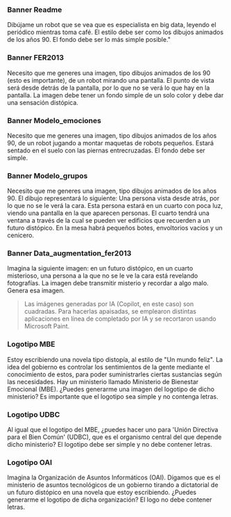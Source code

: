 ### Banner Readme
Dibújame un robot que se vea que es especialista en big data, leyendo el periódico mientras toma café. El estilo debe ser como los dibujos animados de los años 90. El fondo debe ser lo más simple posible."

### Banner FER2013
Necesito que me generes una imagen, tipo dibujos animados de los 90 (esto es importante), de un robot mirando una pantalla. El punto de vista será desde detrás de la pantalla, por lo que no se verá lo que hay en la pantalla. La imagen debe tener un fondo simple de un solo color y debe dar una sensación distópica.

### Banner Modelo_emociones
Necesito que me generes una imagen, tipo dibujos animados de los años 90, de un robot jugando a montar maquetas de robots pequeños. Estará sentado en el suelo con las piernas entrecruzadas. El fondo debe ser simple. 

### Banner Modelo_grupos
Necesito que me generes una imagen, tipo dibujos animados de los años 90. El dibujo representará lo siguiente:
Una persona vista desde atrás, por lo que no se le verá la cara. Esta persona estará en un cuarto con poca luz, viendo una pantalla en la que aparecen personas. El cuarto tendrá una ventana a través de la cual se pueden ver edificios que recuerden a un futuro distópico. En la mesa habrá pequeños botes, envoltorios vacíos y un cenicero. 

### Banner Data_augmentation_fer2013
Imagina la siguiente imagen: en un futuro distópico, en un cuarto misterioso, una persona a la que no se le ve la cara está revelando fotografías. La imagen debe transmitir misterio y recordar a algo malo. Genera esa imagen.
>Las imágenes generadas por IA (Copilot, en este caso) son cuadradas. Para hacerlas apaisadas, se emplearon distintas aplicaciones en línea de completado por IA y se recortaron usando Microsoft Paint.
### Logotipo MBE
Estoy escribiendo una novela tipo distopía, al estilo de "Un mundo feliz". La idea del gobierno es controlar los sentimientos de la gente mediante el conocimiento de estos, para poder suministrarles ciertas sustancias según las necesidades. Hay un ministerio llamado Ministerio de Bienestar Emocional (MBE). ¿Puedes generarme una imagen del logotipo de dicho ministerio? Es importante que el logotipo sea simple y no contenga letras.

### Logotipo UDBC
Al igual que el logotipo del MBE, ¿puedes hacer uno para 'Unión Directiva para el Bien Común' (UDBC), que es el organismo central del que depende dicho ministerio? El logotipo debe ser simple y no debe contener letras.

### Logotipo OAI
Imagina la Organización de Asuntos Informáticos (OAI). Digamos que es el ministerio de asuntos tecnológicos de un gobierno tirando a dictatorial de un futuro distópico en una novela que estoy escribiendo. ¿Puedes generarme el logotipo de dicha organización? El logo no debe contener letras.
